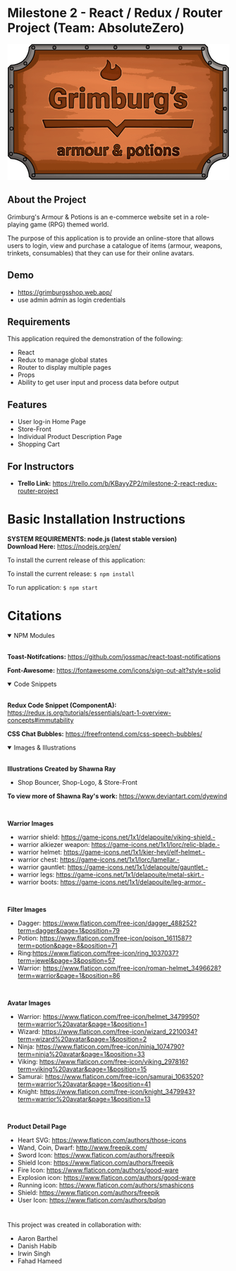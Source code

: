 # Milestone 2 - React / Redux / Router Project (Team: AbsoluteZero)
![Shop Logo](/public/imgs/shop-logo.png)

## About the Project
Grimburg's Armour & Potions is an e-commerce website set in a role-playing game (RPG) themed world.

The purpose of this application is to provide an online-store that allows users to login, view and purchase a catalogue of items (armour, weapons, trinkets, consumables) that they can use for their online avatars.

## Demo 
- https://grimburgsshop.web.app/
- use admin admin as login credentials

## Requirements
This application required the demonstration of the following:
- React
- Redux to manage global states
- Router to display multiple pages
- Props
- Ability to get user input and process data before output

## Features
- User log-in Home Page
- Store-Front
- Individual Product Description Page
- Shopping Cart

## For Instructors
- **Trello Link:** https://trello.com/b/KBayyZP2/milestone-2-react-redux-router-project


# Basic Installation Instructions
**SYSTEM REQUIREMENTS: node.js (latest stable version)**
<br>
**Download Here:** https://nodejs.org/en/

To install the current release of this application:

To install the current release:
`$ npm install`

To run application:
`$ npm start`


# Citations
<details open>
  <summary>NPM Modules</summary>
  <br>

  **Toast-Notifcations:** https://github.com/jossmac/react-toast-notifications

  **Font-Awesome:** https://fontawesome.com/icons/sign-out-alt?style=solid
</details>

<details  open>
  <summary>Code Snippets</summary>
  <br>

  **Redux Code Snippet (ComponentA):**
  https://redux.js.org/tutorials/essentials/part-1-overview-concepts#immutability

  **CSS Chat Bubbles:**
  https://freefrontend.com/css-speech-bubbles/
</details>

<details open>
<summary>Images & Illustrations</summary>
<br>

**Illustrations Created by Shawna Ray**
- Shop Bouncer, Shop-Logo, & Store-Front

**To view more of Shawna Ray's work:** https://www.deviantart.com/dyewind

<br>


**Warrior Images**
- warrior shield: https://game-icons.net/1x1/delapouite/viking-shield.-
- warrior alkiezer weapon: https://game-icons.net/1x1/lorc/relic-blade.-
- warrior helmet: https://game-icons.net/1x1/kier-heyl/elf-helmet.-
- warrior chest: https://game-icons.net/1x1/lorc/lamellar.-
- warrior gauntlet: https://game-icons.net/1x1/delapouite/gauntlet.-
- warrior legs: https://game-icons.net/1x1/delapouite/metal-skirt.-
- warrior boots: https://game-icons.net/1x1/delapouite/leg-armor.-
<br>

**Filter Images**
- Dagger: https://www.flaticon.com/free-icon/dagger_488252?term=dagger&page=1&position=79
- Potion: https://www.flaticon.com/free-icon/poison_1611587?term=potion&page=8&position=71
- Ring:https://www.flaticon.com/free-icon/ring_1037037?term=jewel&page=3&position=57
- Warrior: https://www.flaticon.com/free-icon/roman-helmet_3496628?term=warrior&page=1&position=86
<br>

**Avatar Images**

- Warrior: https://www.flaticon.com/free-icon/helmet_3479950?term=warrior%20avatar&page=1&position=1
- Wizard: https://www.flaticon.com/free-icon/wizard_2210034?term=wizard%20avatar&page=1&position=2
- Ninja: https://www.flaticon.com/free-icon/ninja_1074790?term=ninja%20avatar&page=1&position=33
- Viking: https://www.flaticon.com/free-icon/viking_297816?term=viking%20avatar&page=1&position=15
- Samurai: https://www.flaticon.com/free-icon/samurai_1063520?term=warrior%20avatar&page=1&position=41
- Knight: https://www.flaticon.com/free-icon/knight_3479943?term=warrior%20avatar&page=1&position=13


<br>

**Product Detail Page**

- Heart SVG: https://www.flaticon.com/authors/those-icons
- Wand, Coin, Dwarf: http://www.freepik.com/
- Sword Icon: https://www.flaticon.com/authors/freepik
- Shield Icon: https://www.flaticon.com/authors/freepik
- Fire Icon: https://www.flaticon.com/authors/good-ware
- Explosion icon: https://www.flaticon.com/authors/good-ware
- Running icon: https://www.flaticon.com/authors/smashicons
- Shield: https://www.flaticon.com/authors/freepik
- User Icon: https://www.flaticon.com/authors/bqlqn
</details>

#
This project was created in collaboration with:
- Aaron Barthel
- Danish Habib
- Irwin Singh
- Fahad Hameed
